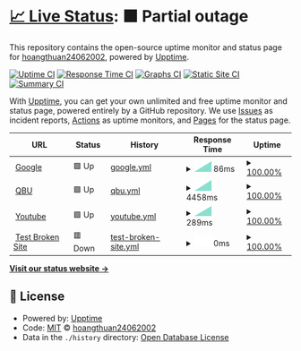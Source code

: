 # [📈 Live Status](https://hoangthuan24062002.github.io/upp): <!--live status--> **🟧 Partial outage**

This repository contains the open-source uptime monitor and status page for [hoangthuan24062002](https://hoangthuan24062002.github.io/upp), powered by [Upptime](https://github.com/upptime/upptime).

[![Uptime CI](https://github.com/hoangthuan24062002/upp/workflows/Uptime%20CI/badge.svg)](https://github.com/hoangthuan24062002/upp/actions?query=workflow%3A%22Uptime+CI%22)
[![Response Time CI](https://github.com/hoangthuan24062002/upp/workflows/Response%20Time%20CI/badge.svg)](https://github.com/hoangthuan24062002/upp/actions?query=workflow%3A%22Response+Time+CI%22)
[![Graphs CI](https://github.com/hoangthuan24062002/upp/workflows/Graphs%20CI/badge.svg)](https://github.com/hoangthuan24062002/upp/actions?query=workflow%3A%22Graphs+CI%22)
[![Static Site CI](https://github.com/hoangthuan24062002/upp/workflows/Static%20Site%20CI/badge.svg)](https://github.com/hoangthuan24062002/upp/actions?query=workflow%3A%22Static+Site+CI%22)
[![Summary CI](https://github.com/hoangthuan24062002/upp/workflows/Summary%20CI/badge.svg)](https://github.com/hoangthuan24062002/upp/actions?query=workflow%3A%22Summary+CI%22)

With [Upptime](https://upptime.js.org), you can get your own unlimited and free uptime monitor and status page, powered entirely by a GitHub repository. We use [Issues](https://github.com/hoangthuan24062002/upp/issues) as incident reports, [Actions](https://github.com/hoangthuan24062002/upp/actions) as uptime monitors, and [Pages](https://hoangthuan24062002.github.io/upp) for the status page.

<!--start: status pages-->
<!-- This summary is generated by Upptime (https://github.com/upptime/upptime) -->
<!-- Do not edit this manually, your changes will be overwritten -->
<!-- prettier-ignore -->
| URL | Status | History | Response Time | Uptime |
| --- | ------ | ------- | ------------- | ------ |
| <img alt="" src="https://icons.duckduckgo.com/ip3/www.google.com.ico" height="13"> [Google](https://www.google.com) | 🟩 Up | [google.yml](https://github.com/hoangthuan24062002/upp/commits/HEAD/history/google.yml) | <details><summary><img alt="Response time graph" src="./graphs/google/response-time-week.png" height="20"> 86ms</summary><br><a href="https://hoangthuan24062002.github.io/upp/history/google"><img alt="Response time 86" src="https://img.shields.io/endpoint?url=https%3A%2F%2Fraw.githubusercontent.com%2Fhoangthuan24062002%2Fupp%2FHEAD%2Fapi%2Fgoogle%2Fresponse-time.json"></a><br><a href="https://hoangthuan24062002.github.io/upp/history/google"><img alt="24-hour response time 86" src="https://img.shields.io/endpoint?url=https%3A%2F%2Fraw.githubusercontent.com%2Fhoangthuan24062002%2Fupp%2FHEAD%2Fapi%2Fgoogle%2Fresponse-time-day.json"></a><br><a href="https://hoangthuan24062002.github.io/upp/history/google"><img alt="7-day response time 86" src="https://img.shields.io/endpoint?url=https%3A%2F%2Fraw.githubusercontent.com%2Fhoangthuan24062002%2Fupp%2FHEAD%2Fapi%2Fgoogle%2Fresponse-time-week.json"></a><br><a href="https://hoangthuan24062002.github.io/upp/history/google"><img alt="30-day response time 86" src="https://img.shields.io/endpoint?url=https%3A%2F%2Fraw.githubusercontent.com%2Fhoangthuan24062002%2Fupp%2FHEAD%2Fapi%2Fgoogle%2Fresponse-time-month.json"></a><br><a href="https://hoangthuan24062002.github.io/upp/history/google"><img alt="1-year response time 86" src="https://img.shields.io/endpoint?url=https%3A%2F%2Fraw.githubusercontent.com%2Fhoangthuan24062002%2Fupp%2FHEAD%2Fapi%2Fgoogle%2Fresponse-time-year.json"></a></details> | <details><summary><a href="https://hoangthuan24062002.github.io/upp/history/google">100.00%</a></summary><a href="https://hoangthuan24062002.github.io/upp/history/google"><img alt="All-time uptime 100.00%" src="https://img.shields.io/endpoint?url=https%3A%2F%2Fraw.githubusercontent.com%2Fhoangthuan24062002%2Fupp%2FHEAD%2Fapi%2Fgoogle%2Fuptime.json"></a><br><a href="https://hoangthuan24062002.github.io/upp/history/google"><img alt="24-hour uptime 100.00%" src="https://img.shields.io/endpoint?url=https%3A%2F%2Fraw.githubusercontent.com%2Fhoangthuan24062002%2Fupp%2FHEAD%2Fapi%2Fgoogle%2Fuptime-day.json"></a><br><a href="https://hoangthuan24062002.github.io/upp/history/google"><img alt="7-day uptime 100.00%" src="https://img.shields.io/endpoint?url=https%3A%2F%2Fraw.githubusercontent.com%2Fhoangthuan24062002%2Fupp%2FHEAD%2Fapi%2Fgoogle%2Fuptime-week.json"></a><br><a href="https://hoangthuan24062002.github.io/upp/history/google"><img alt="30-day uptime 100.00%" src="https://img.shields.io/endpoint?url=https%3A%2F%2Fraw.githubusercontent.com%2Fhoangthuan24062002%2Fupp%2FHEAD%2Fapi%2Fgoogle%2Fuptime-month.json"></a><br><a href="https://hoangthuan24062002.github.io/upp/history/google"><img alt="1-year uptime 100.00%" src="https://img.shields.io/endpoint?url=https%3A%2F%2Fraw.githubusercontent.com%2Fhoangthuan24062002%2Fupp%2FHEAD%2Fapi%2Fgoogle%2Fuptime-year.json"></a></details>
| <img alt="" src="https://icons.duckduckgo.com/ip3/qbu.edu.vn.ico" height="13"> [QBU](https://qbu.edu.vn) | 🟩 Up | [qbu.yml](https://github.com/hoangthuan24062002/upp/commits/HEAD/history/qbu.yml) | <details><summary><img alt="Response time graph" src="./graphs/qbu/response-time-week.png" height="20"> 4458ms</summary><br><a href="https://hoangthuan24062002.github.io/upp/history/qbu"><img alt="Response time 4458" src="https://img.shields.io/endpoint?url=https%3A%2F%2Fraw.githubusercontent.com%2Fhoangthuan24062002%2Fupp%2FHEAD%2Fapi%2Fqbu%2Fresponse-time.json"></a><br><a href="https://hoangthuan24062002.github.io/upp/history/qbu"><img alt="24-hour response time 4458" src="https://img.shields.io/endpoint?url=https%3A%2F%2Fraw.githubusercontent.com%2Fhoangthuan24062002%2Fupp%2FHEAD%2Fapi%2Fqbu%2Fresponse-time-day.json"></a><br><a href="https://hoangthuan24062002.github.io/upp/history/qbu"><img alt="7-day response time 4458" src="https://img.shields.io/endpoint?url=https%3A%2F%2Fraw.githubusercontent.com%2Fhoangthuan24062002%2Fupp%2FHEAD%2Fapi%2Fqbu%2Fresponse-time-week.json"></a><br><a href="https://hoangthuan24062002.github.io/upp/history/qbu"><img alt="30-day response time 4458" src="https://img.shields.io/endpoint?url=https%3A%2F%2Fraw.githubusercontent.com%2Fhoangthuan24062002%2Fupp%2FHEAD%2Fapi%2Fqbu%2Fresponse-time-month.json"></a><br><a href="https://hoangthuan24062002.github.io/upp/history/qbu"><img alt="1-year response time 4458" src="https://img.shields.io/endpoint?url=https%3A%2F%2Fraw.githubusercontent.com%2Fhoangthuan24062002%2Fupp%2FHEAD%2Fapi%2Fqbu%2Fresponse-time-year.json"></a></details> | <details><summary><a href="https://hoangthuan24062002.github.io/upp/history/qbu">100.00%</a></summary><a href="https://hoangthuan24062002.github.io/upp/history/qbu"><img alt="All-time uptime 100.00%" src="https://img.shields.io/endpoint?url=https%3A%2F%2Fraw.githubusercontent.com%2Fhoangthuan24062002%2Fupp%2FHEAD%2Fapi%2Fqbu%2Fuptime.json"></a><br><a href="https://hoangthuan24062002.github.io/upp/history/qbu"><img alt="24-hour uptime 100.00%" src="https://img.shields.io/endpoint?url=https%3A%2F%2Fraw.githubusercontent.com%2Fhoangthuan24062002%2Fupp%2FHEAD%2Fapi%2Fqbu%2Fuptime-day.json"></a><br><a href="https://hoangthuan24062002.github.io/upp/history/qbu"><img alt="7-day uptime 100.00%" src="https://img.shields.io/endpoint?url=https%3A%2F%2Fraw.githubusercontent.com%2Fhoangthuan24062002%2Fupp%2FHEAD%2Fapi%2Fqbu%2Fuptime-week.json"></a><br><a href="https://hoangthuan24062002.github.io/upp/history/qbu"><img alt="30-day uptime 100.00%" src="https://img.shields.io/endpoint?url=https%3A%2F%2Fraw.githubusercontent.com%2Fhoangthuan24062002%2Fupp%2FHEAD%2Fapi%2Fqbu%2Fuptime-month.json"></a><br><a href="https://hoangthuan24062002.github.io/upp/history/qbu"><img alt="1-year uptime 100.00%" src="https://img.shields.io/endpoint?url=https%3A%2F%2Fraw.githubusercontent.com%2Fhoangthuan24062002%2Fupp%2FHEAD%2Fapi%2Fqbu%2Fuptime-year.json"></a></details>
| <img alt="" src="https://icons.duckduckgo.com/ip3/www.youtube.com.ico" height="13"> [Youtube](https://www.youtube.com) | 🟩 Up | [youtube.yml](https://github.com/hoangthuan24062002/upp/commits/HEAD/history/youtube.yml) | <details><summary><img alt="Response time graph" src="./graphs/youtube/response-time-week.png" height="20"> 289ms</summary><br><a href="https://hoangthuan24062002.github.io/upp/history/youtube"><img alt="Response time 289" src="https://img.shields.io/endpoint?url=https%3A%2F%2Fraw.githubusercontent.com%2Fhoangthuan24062002%2Fupp%2FHEAD%2Fapi%2Fyoutube%2Fresponse-time.json"></a><br><a href="https://hoangthuan24062002.github.io/upp/history/youtube"><img alt="24-hour response time 289" src="https://img.shields.io/endpoint?url=https%3A%2F%2Fraw.githubusercontent.com%2Fhoangthuan24062002%2Fupp%2FHEAD%2Fapi%2Fyoutube%2Fresponse-time-day.json"></a><br><a href="https://hoangthuan24062002.github.io/upp/history/youtube"><img alt="7-day response time 289" src="https://img.shields.io/endpoint?url=https%3A%2F%2Fraw.githubusercontent.com%2Fhoangthuan24062002%2Fupp%2FHEAD%2Fapi%2Fyoutube%2Fresponse-time-week.json"></a><br><a href="https://hoangthuan24062002.github.io/upp/history/youtube"><img alt="30-day response time 289" src="https://img.shields.io/endpoint?url=https%3A%2F%2Fraw.githubusercontent.com%2Fhoangthuan24062002%2Fupp%2FHEAD%2Fapi%2Fyoutube%2Fresponse-time-month.json"></a><br><a href="https://hoangthuan24062002.github.io/upp/history/youtube"><img alt="1-year response time 289" src="https://img.shields.io/endpoint?url=https%3A%2F%2Fraw.githubusercontent.com%2Fhoangthuan24062002%2Fupp%2FHEAD%2Fapi%2Fyoutube%2Fresponse-time-year.json"></a></details> | <details><summary><a href="https://hoangthuan24062002.github.io/upp/history/youtube">100.00%</a></summary><a href="https://hoangthuan24062002.github.io/upp/history/youtube"><img alt="All-time uptime 100.00%" src="https://img.shields.io/endpoint?url=https%3A%2F%2Fraw.githubusercontent.com%2Fhoangthuan24062002%2Fupp%2FHEAD%2Fapi%2Fyoutube%2Fuptime.json"></a><br><a href="https://hoangthuan24062002.github.io/upp/history/youtube"><img alt="24-hour uptime 100.00%" src="https://img.shields.io/endpoint?url=https%3A%2F%2Fraw.githubusercontent.com%2Fhoangthuan24062002%2Fupp%2FHEAD%2Fapi%2Fyoutube%2Fuptime-day.json"></a><br><a href="https://hoangthuan24062002.github.io/upp/history/youtube"><img alt="7-day uptime 100.00%" src="https://img.shields.io/endpoint?url=https%3A%2F%2Fraw.githubusercontent.com%2Fhoangthuan24062002%2Fupp%2FHEAD%2Fapi%2Fyoutube%2Fuptime-week.json"></a><br><a href="https://hoangthuan24062002.github.io/upp/history/youtube"><img alt="30-day uptime 100.00%" src="https://img.shields.io/endpoint?url=https%3A%2F%2Fraw.githubusercontent.com%2Fhoangthuan24062002%2Fupp%2FHEAD%2Fapi%2Fyoutube%2Fuptime-month.json"></a><br><a href="https://hoangthuan24062002.github.io/upp/history/youtube"><img alt="1-year uptime 100.00%" src="https://img.shields.io/endpoint?url=https%3A%2F%2Fraw.githubusercontent.com%2Fhoangthuan24062002%2Fupp%2FHEAD%2Fapi%2Fyoutube%2Fuptime-year.json"></a></details>
| <img alt="" src="https://icons.duckduckgo.com/ip3/thissitedoesnotexist.koj.co.ico" height="13"> [Test Broken Site](https://thissitedoesnotexist.koj.co) | 🟥 Down | [test-broken-site.yml](https://github.com/hoangthuan24062002/upp/commits/HEAD/history/test-broken-site.yml) | <details><summary><img alt="Response time graph" src="./graphs/test-broken-site/response-time-week.png" height="20"> 0ms</summary><br><a href="https://hoangthuan24062002.github.io/upp/history/test-broken-site"><img alt="Response time 0" src="https://img.shields.io/endpoint?url=https%3A%2F%2Fraw.githubusercontent.com%2Fhoangthuan24062002%2Fupp%2FHEAD%2Fapi%2Ftest-broken-site%2Fresponse-time.json"></a><br><a href="https://hoangthuan24062002.github.io/upp/history/test-broken-site"><img alt="24-hour response time 0" src="https://img.shields.io/endpoint?url=https%3A%2F%2Fraw.githubusercontent.com%2Fhoangthuan24062002%2Fupp%2FHEAD%2Fapi%2Ftest-broken-site%2Fresponse-time-day.json"></a><br><a href="https://hoangthuan24062002.github.io/upp/history/test-broken-site"><img alt="7-day response time 0" src="https://img.shields.io/endpoint?url=https%3A%2F%2Fraw.githubusercontent.com%2Fhoangthuan24062002%2Fupp%2FHEAD%2Fapi%2Ftest-broken-site%2Fresponse-time-week.json"></a><br><a href="https://hoangthuan24062002.github.io/upp/history/test-broken-site"><img alt="30-day response time 0" src="https://img.shields.io/endpoint?url=https%3A%2F%2Fraw.githubusercontent.com%2Fhoangthuan24062002%2Fupp%2FHEAD%2Fapi%2Ftest-broken-site%2Fresponse-time-month.json"></a><br><a href="https://hoangthuan24062002.github.io/upp/history/test-broken-site"><img alt="1-year response time 0" src="https://img.shields.io/endpoint?url=https%3A%2F%2Fraw.githubusercontent.com%2Fhoangthuan24062002%2Fupp%2FHEAD%2Fapi%2Ftest-broken-site%2Fresponse-time-year.json"></a></details> | <details><summary><a href="https://hoangthuan24062002.github.io/upp/history/test-broken-site">100.00%</a></summary><a href="https://hoangthuan24062002.github.io/upp/history/test-broken-site"><img alt="All-time uptime 100.00%" src="https://img.shields.io/endpoint?url=https%3A%2F%2Fraw.githubusercontent.com%2Fhoangthuan24062002%2Fupp%2FHEAD%2Fapi%2Ftest-broken-site%2Fuptime.json"></a><br><a href="https://hoangthuan24062002.github.io/upp/history/test-broken-site"><img alt="24-hour uptime 100.00%" src="https://img.shields.io/endpoint?url=https%3A%2F%2Fraw.githubusercontent.com%2Fhoangthuan24062002%2Fupp%2FHEAD%2Fapi%2Ftest-broken-site%2Fuptime-day.json"></a><br><a href="https://hoangthuan24062002.github.io/upp/history/test-broken-site"><img alt="7-day uptime 100.00%" src="https://img.shields.io/endpoint?url=https%3A%2F%2Fraw.githubusercontent.com%2Fhoangthuan24062002%2Fupp%2FHEAD%2Fapi%2Ftest-broken-site%2Fuptime-week.json"></a><br><a href="https://hoangthuan24062002.github.io/upp/history/test-broken-site"><img alt="30-day uptime 100.00%" src="https://img.shields.io/endpoint?url=https%3A%2F%2Fraw.githubusercontent.com%2Fhoangthuan24062002%2Fupp%2FHEAD%2Fapi%2Ftest-broken-site%2Fuptime-month.json"></a><br><a href="https://hoangthuan24062002.github.io/upp/history/test-broken-site"><img alt="1-year uptime 100.00%" src="https://img.shields.io/endpoint?url=https%3A%2F%2Fraw.githubusercontent.com%2Fhoangthuan24062002%2Fupp%2FHEAD%2Fapi%2Ftest-broken-site%2Fuptime-year.json"></a></details>

<!--end: status pages-->

[**Visit our status website →**](https://hoangthuan24062002.github.io/upp)

## 📄 License

- Powered by: [Upptime](https://github.com/upptime/upptime)
- Code: [MIT](./LICENSE) © [hoangthuan24062002](https://hoangthuan24062002.github.io/upp)
- Data in the `./history` directory: [Open Database License](https://opendatacommons.org/licenses/odbl/1-0/)

